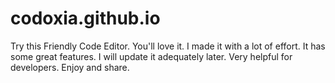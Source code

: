 # codoxia.github.io

 Try this Friendly Code Editor. You'll love it. I made it with a lot of effort. It has some great features. I will update it adequately later. Very helpful for developers. Enjoy and share.
